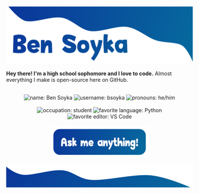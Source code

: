 ![Ben Soyka](img/top.png)

**Hey there! I'm a high school sophomore and I love to code.** Almost everything I make is open-source here on GitHub.

<br>

<div align="center">
    <img alt="name: Ben Soyka" src="https://img.shields.io/badge/name-Ben%20Soyka-brightgreen">
    <img alt="username: bsoyka" src="https://img.shields.io/badge/username-bsoyka-green">
    <img alt="pronouns: he/him" src="https://img.shields.io/badge/pronouns-he/him-yellowgreen">
    <br><br>
    <img alt="occupation: student" src="https://img.shields.io/badge/occupation-student-yellow">
    <img alt="favorite language: Python" src="https://img.shields.io/badge/favorite%20language-Python-orange">
    <img alt="favorite editor: VS Code" src="https://img.shields.io/badge/favorite%20editor-VS%20Code-red">
</div>

<br>

<div align="center">
    <a href="https://github.com/bsoyka/bsoyka/discussions/new">
        <img alt="Ask me anything!" src="img/ama.png">
    </a>
</div>

![](img/bottom.png)
